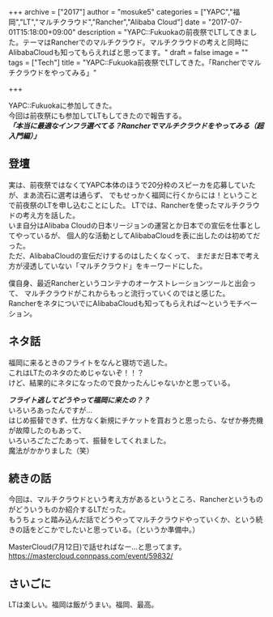 +++
archive = ["2017"]
author = "mosuke5"
categories = ["YAPC","福岡","LT","マルチクラウド","Rancher","Alibaba Cloud"]
date = "2017-07-01T15:18:00+09:00"
description = "YAPC::Fukuokaの前夜祭でLTしてきました。テーマはRancherでのマルチクラウド。マルチクラウドの考えと同時にAlibabaCloudも知ってもらえればと思ってます。"
draft = false
image = ""
tags = ["Tech"]
title = "YAPC::Fukuoka前夜祭でLTしてきた。「Rancherでマルチクラウドをやってみる」"

+++

YAPC::Fukuokaに参加してきた。  
今回は前夜祭にも参加してLTもしてきたので報告する。  
***「本当に最適なインフラ選べてる？Rancherでマルチクラウドをやってみる（超入門編）」***

<script async class="speakerdeck-embed" data-id="b0e9fbdf26e44b0ab2ca4a39207d33e9" data-ratio="1.77777777777778" src="//speakerdeck.com/assets/embed.js"></script>

## 登壇
実は、前夜祭ではなくてYAPC本体のほうで20分枠のスピーカを応募していたが、まあ流石に選考は通らず、
でもせっかく福岡に行くからには！ということで前夜祭のLTを申し込むことにした。
LTでは、Rancherを使ったマルチクラウドの考え方を話した。  
いま自分はAlibaba Cloudの日本リージョンの運営とか日本での宣伝を仕事としてやっているが、
個人的な活動としてAlibabaCloudを表に出したのは初めてだった。  
ただ、AlibabaCloudの宣伝だけするのはしたくなくって、
まだまだ日本で考え方が浸透していない「マルチクラウド」をキーワードにした。

僕自身、最近Rancherというコンテナのオーケストレーションツールと出会って、
マルチクラウドがこれからもっと流行っていくのではと感じた。  
RancherをネタについでにAlibabaCloudも知ってもらえれば～というモチベーション。  

## ネタ話
福岡に来るときのフライトをなんと寝坊で逃した。  
これはLTたのネタのためじゃないぞ！！？  
けど、結果的にネタになったので良かったんじゃないかと思っている。

***フライト逃してどうやって福岡に来たの？？***  
いろいろあったんですが…  
はじめ振替できず、仕方なく新規にチケットを買おうと思ったら、なぜか券売機が故障したのもあって、  
いろいろごたごたあって、振替をしてくれました。  
魔法がかかりました（笑）

## 続きの話
今回は、マルチクラウドという考え方があるというところ、Rancherというものがどういうものか紹介するLTだった。  
もうちょっと踏み込んだ話でどうやってマルチクラウドやっていくか、という続きの話をどこかでしたいと思っている。（というか準備中。）

MasterCloud(7月12日)で話せればなー…と思ってます。
https://mastercloud.connpass.com/event/59832/

## さいごに
LTは楽しい。福岡は飯がうまい。福岡、最高。
